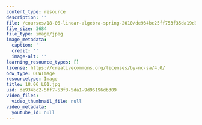 ```yaml
---
content_type: resource
description: ''
file: /courses/18-06-linear-algebra-spring-2010/de934bc25ff753f35da19d96196db309_18.06_L01.jpg
file_size: 3684
file_type: image/jpeg
image_metadata:
  caption: ''
  credit: ''
  image-alt: ''
learning_resource_types: []
license: https://creativecommons.org/licenses/by-nc-sa/4.0/
ocw_type: OCWImage
resourcetype: Image
title: 18.06_L01.jpg
uid: de934bc2-5ff7-53f3-5da1-9d96196db309
video_files:
  video_thumbnail_file: null
video_metadata:
  youtube_id: null
---
```

